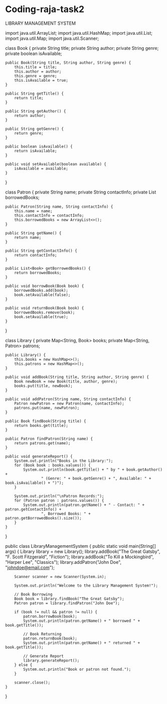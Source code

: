 # Coding-raja-task2 
LIBRARY MANAGEMENT SYSTEM



import java.util.ArrayList;
import java.util.HashMap;
import java.util.List;
import java.util.Map;
import java.util.Scanner;

class Book {
    private String title;
    private String author;
    private String genre;
    private boolean isAvailable;

    public Book(String title, String author, String genre) {
        this.title = title;
        this.author = author;
        this.genre = genre;
        this.isAvailable = true;
    }

    public String getTitle() {
        return title;
    }

    public String getAuthor() {
        return author;
    }

    public String getGenre() {
        return genre;
    }

    public boolean isAvailable() {
        return isAvailable;
    }

    public void setAvailable(boolean available) {
        isAvailable = available;
    }
}

class Patron {
    private String name;
    private String contactInfo;
    private List<Book> borrowedBooks;

    public Patron(String name, String contactInfo) {
        this.name = name;
        this.contactInfo = contactInfo;
        this.borrowedBooks = new ArrayList<>();
    }

    public String getName() {
        return name;
    }

    public String getContactInfo() {
        return contactInfo;
    }

    public List<Book> getBorrowedBooks() {
        return borrowedBooks;
    }

    public void borrowBook(Book book) {
        borrowedBooks.add(book);
        book.setAvailable(false);
    }

    public void returnBook(Book book) {
        borrowedBooks.remove(book);
        book.setAvailable(true);
    }
}

class Library {
    private Map<String, Book> books;
    private Map<String, Patron> patrons;

    public Library() {
        this.books = new HashMap<>();
        this.patrons = new HashMap<>();
    }

    public void addBook(String title, String author, String genre) {
        Book newBook = new Book(title, author, genre);
        books.put(title, newBook);
    }

    public void addPatron(String name, String contactInfo) {
        Patron newPatron = new Patron(name, contactInfo);
        patrons.put(name, newPatron);
    }

    public Book findBook(String title) {
        return books.get(title);
    }

    public Patron findPatron(String name) {
        return patrons.get(name);
    }

    public void generateReport() {
        System.out.println("Books in the Library:");
        for (Book book : books.values()) {
            System.out.println(book.getTitle() + " by " + book.getAuthor() +
                    " (Genre: " + book.getGenre() + ", Available: " + book.isAvailable() + ")");
        }

        System.out.println("\nPatron Records:");
        for (Patron patron : patrons.values()) {
            System.out.println(patron.getName() + " - Contact: " + patron.getContactInfo() +
                    ", Borrowed Books: " + patron.getBorrowedBooks().size());
        }
    }
}

public class LibraryManagementSystem {
    public static void main(String[] args) {
        Library library = new Library();
        library.addBook("The Great Gatsby", "F. Scott Fitzgerald", "Fiction");
        library.addBook("To Kill a Mockingbird", "Harper Lee", "Classics");
        library.addPatron("John Doe", "johndoe@email.com");

        Scanner scanner = new Scanner(System.in);

        System.out.println("Welcome to the Library Management System!");

        // Book Borrowing
        Book book = library.findBook("The Great Gatsby");
        Patron patron = library.findPatron("John Doe");

        if (book != null && patron != null) {
            patron.borrowBook(book);
            System.out.println(patron.getName() + " borrowed " + book.getTitle());

            // Book Returning
            patron.returnBook(book);
            System.out.println(patron.getName() + " returned " + book.getTitle());

            // Generate Report
            library.generateReport();
        } else {
            System.out.println("Book or patron not found.");
        }

        scanner.close();
    }
}
